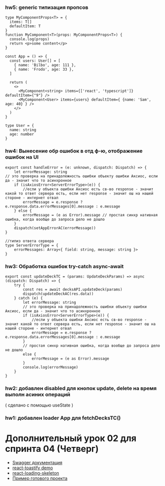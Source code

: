 ### hw5: generic типизация пропсов 

```
type MyComponentProps<T> = {
  items: T[]
  defaultItem: T
}
function MyComponent<T>(props: MyComponentProps<T>) {
  console.log(props)
  return <p>some content</p>
}

const App = () => {
  const users: User[] = [
    { name: 'Bilbo', age: 111 },
    { name: 'Frodo', age: 33 },
  ]

  return (
    <>
      <MyComponent<string> items={['react', 'typescript']} defaultItem={"9"} />
      <MyComponent<User> items={users} defaultItem={ {name: 'Sam', age: 40} } />
    </>
  )
}

type User = {
  name: string
  age: number
}
```

### hw4: Вынесение обр ошибок в отд ф-ю, отображение ошибок на UI

```
export const handleError = (e: unknown, dispatch: Dispatch) => {
    let errorMessage: string
// это проверка на принадолежность ошибки объекту ошибки Аксиос, если да - значит что то асинхронное
    if (isAxiosError<ServerErrorType>(e)) {
        //если у объекта ошибки Аксиос есть св-во response - значит какой то ответ сервера есть, если нет response - значит ош на нашей стороне - интернет отвал
        errorMessage = e.response ? e.response.data.errorMessages[0].message : e.message
    } else {
        errorMessage = (e as Error).message // простая синхр нативная ошибка, когда вообще до запроса дело не дошло
    }
    dispatch(setAppErrorAC(errorMessage))
}

//типиз ответа сервера
type ServerErrorType = {
    errorMessages: Array<{ field: string, message: string }>
}
```

### hw3: Обработка ошибок try-catch async-await

```
export const updateDeckTC = (params: UpdateDeckParams) => async (dispatch: Dispatch) => {
    try {
        const res = await decksAPI.updateDeck(params)
        dispatch(updateDeckAC(res.data))
    } catch (e) {
        let errorMessage: string
        // это проверка на принадолежность ошибки объекту ошибки Аксиос, если да - значит что то асинхронное
        if (isAxiosError<ServerErrorType>(e)) {
            //если у объекта ошибки Аксиос есть св-во response - значит какой то ответ сервера есть, если нет response - значит ош на нашей стороне - интернет отвал
            errorMessage = e.response ? e.response.data.errorMessages[0].message : e.message
        } 
        // простая синхр нативная ошибка, когда вообще до запроса дело не дошло
        else {
            errorMessage = (e as Error).message 
        }
        console.log(errorMessage)
    }
}
```

### hw2: добавлен disabled для кнопок update, delete на время выполн асиних операций
( сделано с помощью useState )

### hw1: добавлен loader App для fetchDecksTC()

# Дополнительный урок 02 для спринта 04 (Четверг)

- [Swagger документация](https://api.flashcards.andrii.es/docs)
- [react-toastify demo](https://fkhadra.github.io/react-toastify/introduction/)
- [react-loading-skeleton](https://github.com/dvtng/react-loading-skeleton#readme)
- [Пример готового проекта](https://04-sprint-02-add-lesson-for-mentor.vercel.app/)